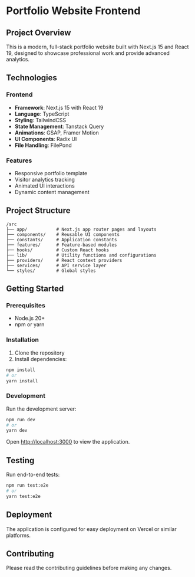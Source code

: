 # Portfolio Website Frontend

## Project Overview

This is a modern, full-stack portfolio website built with Next.js 15 and React 19, designed to showcase professional work and provide advanced analytics.

## Technologies

### Frontend
- **Framework**: Next.js 15 with React 19
- **Language**: TypeScript
- **Styling**: TailwindCSS
- **State Management**: Tanstack Query
- **Animations**: GSAP, Framer Motion
- **UI Components**: Radix UI
- **File Handling**: FilePond

### Features
- Responsive portfolio template
- Visitor analytics tracking
- Animated UI interactions
- Dynamic content management

## Project Structure

```
/src
├── app/           # Next.js app router pages and layouts
├── components/    # Reusable UI components
├── constants/     # Application constants
├── features/      # Feature-based modules
├── hooks/         # Custom React hooks
├── lib/           # Utility functions and configurations
├── providers/     # React context providers
├── services/      # API service layer
└── styles/        # Global styles
```

## Getting Started

### Prerequisites
- Node.js 20+
- npm or yarn

### Installation

1. Clone the repository
2. Install dependencies:
```bash
npm install
# or
yarn install
```

### Development

Run the development server:
```bash
npm run dev
# or
yarn dev
```

Open [http://localhost:3000](http://localhost:3000) to view the application.

## Testing

Run end-to-end tests:
```bash
npm run test:e2e
# or
yarn test:e2e
```

## Deployment

The application is configured for easy deployment on Vercel or similar platforms.

## Contributing

Please read the contributing guidelines before making any changes.

